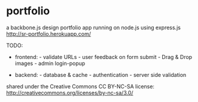 portfolio
============

a backbone.js design portfolio app running on node.js using express.js
http://sr-portfolio.herokuapp.com/


TODO:
- frontend:
      - validate URLs
      - user feedback on form submit
      - Drag & Drop images
      - admin login-popup


- backend:
      - database & cache
      - authentication
      - server side validation


shared under the Creative Commons CC BY-NC-SA license:
http://creativecommons.org/licenses/by-nc-sa/3.0/